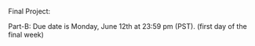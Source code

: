 Final Project:

Part-B: Due date is Monday, June 12th at 23:59 pm (PST). (first day of the final week)

